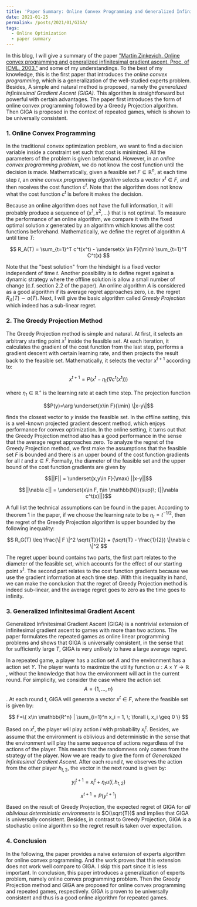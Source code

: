 ```yaml
---
title: 'Paper Summary: Online Convex Programming and Generalized Infinitesimal Gradient Ascent'
date: 2021-01-25
permalink: /posts/2021/01/GIGA/
tags:
  - Online Optimization
  - paper summary
---
```

In this blog, I will give a summary of the paper ["Martin Zinkevich. Online convex programming and generalized infinitesimal gradient ascent. Proc. of ICML, 2003."](https://www.cs.cmu.edu/~maz/publications/techconvex.pdf) and some of my understandings. To the best of my knowledge, this is the first paper that introduces the *online convex programming*, which is a generalization of the well-studied experts problem. Besides, A simple and natural method is proposed, namely the *generalized Infinitesimal Gradient Ascent (GIGA)*. This algorithm is straightforward but powerful with certain advantages. The paper first introduces the form of online convex programming followed by a Greedy Projection algorithm. Then GIGA is proposed in the context of repeated games, which is shown to be universally consistent.

### 1. Online Convex Programming

In the traditional convex optimization problem, we want to find a decision variable inside a constraint set such that cost is minimized. All the parameters of the problem is given beforehand. However, in an *online convex programming problem*, we do not know the cost function until the decision is made. Mathematically, given a feasible set $F \subseteq \mathbb{R}^{n}$, at each time step $t$, an *onine convex programming algorithm* selects a vector $x^t \in F$, and then receives the cost function $c^t$. Note that the algorithm does not know what the cost function $c^t$ is before it makes the decision. 

Because an online algorithm does not have the full information, it will probably produce a sequence of $\{x^1,x^2,...\}$ that is not optimal. To measure the performance of an online algorithm, we compare it with the fixed optimal solution $x$ generated by an algorithm which knows all the cost functions beforehand. Mathematically, we define the regret of algorithm $A$ until time $T$:

$$
R_A(T) = \sum_{t=1}^T c^t(x^t) - \underset{x \in F}{\min} \sum_{t=1}^T C^t(x)
$$

Note that the "best solution" from the hindsight is a fixed vector independent of time $t$. Another possibility is to define regret against a dynamic strategy where the offline solution is allow a small number of change (c.f. section 2.2 of the paper). 
An online algorithm $A$ is considered as a good algorithm if its average regret approaches zero, i.e. the regret $R_A(T)\sim o(T)$. Next, I will give the basic algorithm called *Greedy Projection* which indeed has a sub-linear regret.

### 2. The Greedy Projection Method

The Greedy Projection method is simple and natural. At first, it selects an arbitrary starting point $x^1$ inside the feasible set. At each iteration, it calculates the gradient of the cost function from the last step, performs a gradient descent with certain learning rate, and then projects the result back to the feasible set. Mathematically, it selects the vector $x^{t+1}$ according to:

$$
x^{t+1} = P(x^t-\eta_t(\nabla c^t(x^t)))
$$

where $\eta_t \in \mathbb{R}^{+}$ is the learning rate at each time step. The projection function 

$$P(y)=\arg \underset{x\in F}{\min} \|x-y\|$$ 

finds the closest vector to $y$ inside the feasible set. In the offline setting, this is a well-known projected gradient descent method, which enjoys performance for convex optimization. In the online setting, it turns out that the Greedy Projection method also has a good performance in the sense that the average regret approaches zero.
To analyze the regret of the Greedy Projection method, we first make the assumptions that the feasible set $F$ is bounded and there is an upper bound of the cost function gradients for all $t$ and $x\in F$. Formally, the diameter of the feasible set and the upper bound of the cost function gradients are given by 

$$||F|| = \underset{x,y\in F}{\max} ||x-y||$$ 

$$||\nabla c|| = \underset{x\in F, t\in \mathbb{N}}{sup}\; {||\nabla c^t(x)||}$$

A full list the technical assumptions can be found in the paper. According to theorem 1 in the paper, if we choose the learning rate to be $\eta_t = t^{-1/2}$, then the regret of the Greedy Projection algorithm is upper bounded by the following inequality:

$$
R_G(T) \leq \frac{\| F \|^2 \sqrt{T}}{2} + (\sqrt{T} - \frac{1}{2}) \|\nabla c \|^2
$$

The regret upper bound contains two parts, the first part relates to the diameter of the feasible set, which accounts for the effect of our starting point $x^1$. The second part relates to the cost function gradients because we use the gradient information at each time step. With this inequality in hand, we can make the conclusion that the regret of Greedy Projection method is indeed sub-linear, and the average regret goes to zero as the time goes to infinity.

### 3. Generalized Infinitesimal Gradient Ascent

Generalized Infinitesimal Gradient Ascent (GIGA) is a nontrivial extension of infinitesimal gradient ascent to games with more than two actions. The paper formulates the repeated games as online linear programming problems and shows that GIGA is universally consistent, in the sense that for sufficiently large $T$, GIGA is very unlikely to have a large average regret.

In a repeated game, a player has a action set $A$ and the environment has a action set $Y$. The player wants to maximize the utility function 
$u: A\times Y\rightarrow \mathbb{R}$
, without the knowledge that how the environment will act in the current round. 
For simplicity, we consider the case where the action set
$$A=\{1,...,n\}$$
. 
At each round $t$, GIGA will generate a vector $x^t \in F$, where the feasible set is given by:

$$ F=\{ x\in \mathbb{R^n} | \sum_{i=1}^n x_i = 1, \; \forall i, x_i \geq 0 \} $$

Based on $x^t$, the player will play action $i$ with probability $x_i^t$. Besides, we assume that the environment is oblivious and deterministic in the sense that the environment will play the same sequence of actions regardless of the actions of the player. This means that the randomness only comes from the strategy of the player. Now we are ready to give the form of *Generalized Infinitesimal Gradient Ascent*. After each round $t$, we observes the action from the other player $h_{t,2}$, the vector in the next round is given by:

$$y_i^{t+1} = x_i^t + \eta_t u(i,h_{t,2})$$

$$ x^{t+1} = P(y^{t+1}) $$

Based on the result of Greedy Projection, the expected regret of GIGA for *all oblivious deterministic environments* is $O(\sqrt{T})$ and implies that GIGA is universally consistent. Besides, in contrast to Greedy Projection, GIGA is a stochastic online algorithm so the regret result is taken over expectation.

### 4. Conclusion
In the following, the paper provides a naive extension of experts algorithm for online convex programming. And the work proves that this extension does not work well compare to GIGA. I skip this part since it is less important.
In conclusion, this paper introduces a generalization of experts problem, namely online convex programming problem. Then the Greedy Projection method and GIGA are proposed for online convex programming and repeated games, respectively. GIGA is proven to be universally consistent and thus is a good online algorithm for repeated games.

